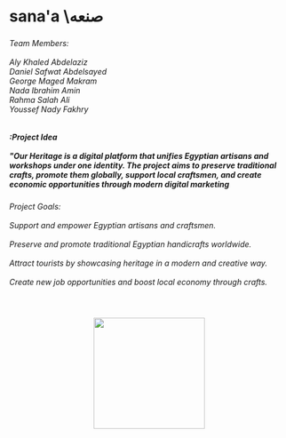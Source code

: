 <h1 align="left">sana'a  \صنعه</h1>

###

<h6 align="left">Team Members:<br><br>Aly Khaled Abdelaziz<br>Daniel Safwat Abdelsayed<br>George Maged Makram<br>Nada Ibrahim Amin <br>Rahma Salah Ali<br>Youssef Nady Fakhry</h6>

###

<h5 align="left">:Project Idea<br><br>"Our Heritage is a digital platform that unifies Egyptian artisans and workshops under one identity. The project aims to preserve traditional crafts, promote them globally, support local craftsmen, and create economic opportunities through modern digital marketing</h5>

###

<h6 align="left">Project Goals:<br><br>Support and empower Egyptian artisans and craftsmen.<br><br>Preserve and promote traditional Egyptian handicrafts worldwide.<br><br>Attract tourists by showcasing heritage in a modern and creative way.<br><br>Create new job opportunities and boost local economy through crafts.</h6>

###

<h2 align="left"></h2>

###

<div align="left">
</div>

###

<div align="center">
  <img height="0" src=""  />
</div>

###

<div align="center">
  <img height="200" src=""  />
</div>

###

<div align="center">
  <img height="1" src=""  />
</div>

###

<div align="center">
  <img height="1" src=""  />
</div>

###

<div align="center">
  <img height="1" src="1"  />
</div>

###
